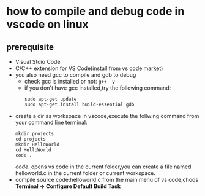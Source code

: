 # how to compile and debug code in vscode on linux
## prerequisite
- Visual Stdio Code
- C/C++ extension for VS Code(install from vs code market)
- you also need gcc to compile and gdb to debug
  - check gcc is installed or not: `g++ -v`
  - if you don't have gcc installed,try the following command:
    ```
    sudo apt-get update
    sudo apt-get install build-essential gdb
    ```
- create a dir as workspace in vscode,execute the follwing command from your command line terminal:
  ```
  mkdir projects
  cd projects
  mkdir HelloWorld
  cd HelloWorld
  code .
  ```
  *code*. opens vs code in the current folder,you can create a file named helloworld.c in the current folder or current workspace.
- compile source code:helloworld.c
  from the main menu of vs code,choos **Terminal -> Configure Default Build Task**
